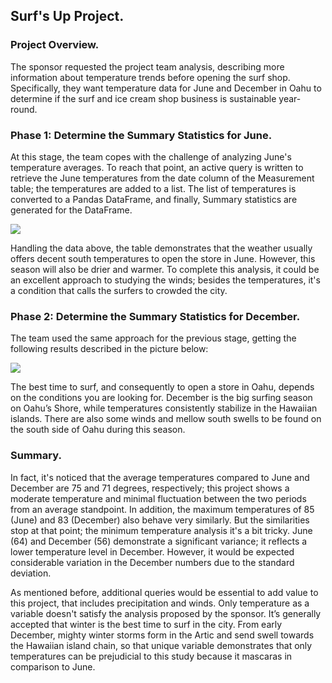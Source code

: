 ## Surf's Up Project.

### Project Overview.
The sponsor requested the project team analysis, describing more information about temperature trends before opening the surf shop. Specifically, they want temperature data for June and December in Oahu to determine if the surf and ice cream shop business is sustainable year-round.

### Phase 1: Determine the Summary Statistics for June.
At this stage, the team copes with the challenge of analyzing June's temperature averages. To reach that point, an active query is written to retrieve the June temperatures from the date column of the Measurement table; the temperatures are added to a list. The list of temperatures is converted to a Pandas DataFrame, and finally, Summary statistics are generated for the DataFrame.

![](/june_temps.png)

Handling the data above, the table demonstrates that the weather usually offers decent south temperatures to open the store in June. However, this season will also be drier and warmer. To complete this analysis, it could be an excellent approach to studying the winds; besides the temperatures, it's a condition that calls the surfers to crowded the city.

### Phase 2: Determine the Summary Statistics for December.
The team used the same approach for the previous stage, getting the following results described in the picture below:

![](/december_temps.png)

The best time to surf, and consequently to open a store in Oahu, depends on the conditions you are looking for. December is the big surfing season on Oahu’s Shore, while temperatures consistently stabilize in the Hawaiian islands. There are also some winds and mellow south swells to be found on the south side of Oahu during this season.

### Summary.
In fact, it's noticed that the average temperatures compared to June and December are 75 and 71 degrees, respectively; this project shows a moderate temperature and minimal fluctuation between the two periods from an average standpoint. In addition, the maximum temperatures of 85 (June) and 83 (December) also behave very similarly. But the similarities stop at that point; the minimum temperature analysis it's a bit tricky. June (64) and December (56) demonstrate a significant variance; it reflects a lower temperature level in December. However, it would be expected considerable variation in the December numbers due to the standard deviation.

As mentioned before, additional queries would be essential to add value to this project, that includes precipitation and winds. Only temperature as a variable doesn't satisfy the analysis proposed by the sponsor. It’s generally accepted that winter is the best time to surf in the city. From early December, mighty winter storms form in the Artic and send swell towards the Hawaiian island chain, so that unique variable demonstrates that only temperatures can be prejudicial to this study because it mascaras in comparison to June.
